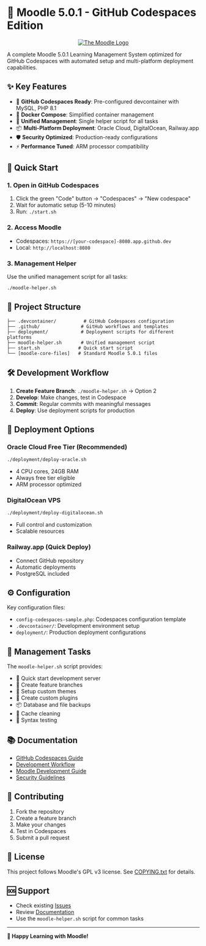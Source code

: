 # 🚀 Moodle 5.0.1 - GitHub Codespaces Edition

<p align="center"><a href="https://moodle.org" target="_blank" title="Moodle Website">
  <img src="https://raw.githubusercontent.com/moodle/moodle/main/.github/moodlelogo.svg" alt="The Moodle Logo">
</a></p>

A complete Moodle 5.0.1 Learning Management System optimized for GitHub Codespaces with automated setup and multi-platform deployment capabilities.

## ✨ Key Features

- 🚀 **GitHub Codespaces Ready**: Pre-configured devcontainer with MySQL, PHP 8.1
- 🐳 **Docker Compose**: Simplified container management
- 🔧 **Unified Management**: Single helper script for all tasks
- 📦 **Multi-Platform Deployment**: Oracle Cloud, DigitalOcean, Railway.app
- 🛡️  **Security Optimized**: Production-ready configurations
- ⚡ **Performance Tuned**: ARM processor compatibility

## 🚀 Quick Start

### 1. Open in GitHub Codespaces
1. Click the green "Code" button → "Codespaces" → "New codespace"
2. Wait for automatic setup (5-10 minutes)
3. Run: `./start.sh`

### 2. Access Moodle
- Codespaces: `https://[your-codespace]-8080.app.github.dev`
- Local: `http://localhost:8080`

### 3. Management Helper
Use the unified management script for all tasks:
```bash
./moodle-helper.sh
```

## 📁 Project Structure

```
├── .devcontainer/          # GitHub Codespaces configuration
├── .github/               # GitHub workflows and templates
├── deployment/            # Deployment scripts for different platforms
├── moodle-helper.sh       # Unified management script
├── start.sh              # Quick start script
└── [moodle-core-files]   # Standard Moodle 5.0.1 files
```

## 🛠️ Development Workflow

1. **Create Feature Branch**: `./moodle-helper.sh` → Option 2
2. **Develop**: Make changes, test in Codespace
3. **Commit**: Regular commits with meaningful messages
4. **Deploy**: Use deployment scripts for production

## 🚀 Deployment Options

### Oracle Cloud Free Tier (Recommended)
```bash
./deployment/deploy-oracle.sh
```
- 4 CPU cores, 24GB RAM
- Always free tier eligible
- ARM processor optimized

### DigitalOcean VPS
```bash
./deployment/deploy-digitalocean.sh
```
- Full control and customization
- Scalable resources

### Railway.app (Quick Deploy)
- Connect GitHub repository
- Automatic deployments
- PostgreSQL included

## ⚙️ Configuration

Key configuration files:
- `config-codespaces-sample.php`: Codespaces configuration template
- `.devcontainer/`: Development environment setup
- `deployment/`: Production deployment configurations

## 🔧 Management Tasks

The `moodle-helper.sh` script provides:
- 🚀 Quick start development server
- 🌿 Create feature branches
- 🎨 Setup custom themes
- 🔌 Create custom plugins
- 📦 Database and file backups
- 🧹 Cache cleaning
- 🧪 Syntax testing

## 📚 Documentation

- [GitHub Codespaces Guide](CODESPACES_GUIDE.md)
- [Development Workflow](DEVELOPMENT_WORKFLOW.md)
- [Moodle Development Guide](MOODLE_DEVELOPMENT_GUIDE.md)
- [Security Guidelines](SECURITY.md)

## 🤝 Contributing

1. Fork the repository
2. Create a feature branch
3. Make your changes
4. Test in Codespaces
5. Submit a pull request

## 📄 License

This project follows Moodle's GPL v3 license. See [COPYING.txt](COPYING.txt) for details.

## 🆘 Support

- Check existing [Issues](../../issues)
- Review [Documentation](CODESPACES_GUIDE.md)
- Use the `moodle-helper.sh` script for common tasks

---

**🎉 Happy Learning with Moodle!**
